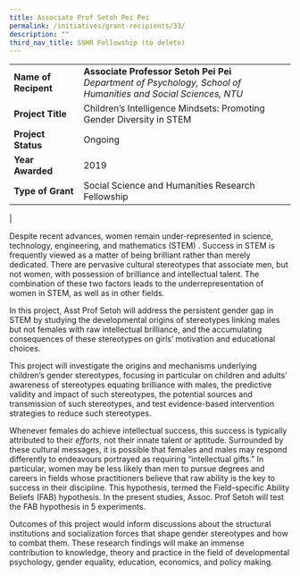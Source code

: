 ```yaml
---
title: Associate Prof Setoh Pei Pei
permalink: /initiatives/grant-recipients/33/
description: ""
third_nav_title: SSHR Fellowship (to delete)
---
```



|  |  |
|---|---|
| **Name of Recipent** | **Associate Professor Setoh Pei Pei**<br>_Department of Psychology, School of Humanities and Social Sciences, NTU_ |
| **Project Title** | Children’s Intelligence Mindsets: Promoting Gender Diversity in STEM |
| **Project Status** | Ongoing |
| **Year Awarded** | 2019 |
| **Type of Grant** | Social Science and Humanities Research Fellowship |
|

Despite recent advances, women remain under-represented in science, technology, engineering, and mathematics (STEM) . Success in STEM is frequently viewed as a matter of being brilliant rather than merely dedicated. There are pervasive cultural stereotypes that associate men, but not women, with possession of brilliance and intellectual talent. The combination of these two factors leads to the underrepresentation of women in STEM, as well as in other fields.

In this project, Asst Prof Setoh will address the persistent gender gap in STEM by studying the developmental origins of stereotypes linking males but not females with raw intellectual brilliance, and the accumulating consequences of these stereotypes on girls’ motivation and educational choices.

This project will investigate the origins and mechanisms underlying children’s gender stereotypes, focusing in particular on children and adults’ awareness of stereotypes equating brilliance with males, the predictive validity and impact of such stereotypes, the potential sources and transmission of such stereotypes, and test evidence-based intervention strategies to reduce such stereotypes.

Whenever females do achieve intellectual success, this success is typically attributed to their _efforts_, not their innate talent or aptitude. Surrounded by these cultural messages, it is possible that females and males may respond differently to endeavours portrayed as requiring “intellectual gifts.” In particular, women may be less likely than men to pursue degrees and careers in fields whose practitioners believe that raw ability is the key to success in their discipline. This hypothesis, termed the Field-specific Ability Beliefs (FAB) hypothesis. In the present studies, Assoc. Prof Setoh will test the FAB hypothesis in 5 experiments.

Outcomes of this project would inform discussions about the structural institutions and socialization forces that shape gender stereotypes and how to combat them. These research findings will make an immense contribution to knowledge, theory and practice in the field of developmental psychology, gender equality, education, economics, and policy making.